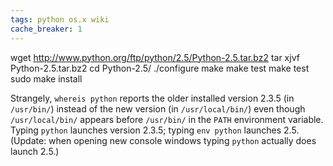 ```yaml
---
tags: python os.x wiki
cache_breaker: 1
---
```


wget http://www.python.org/ftp/python/2.5/Python-2.5.tar.bz2
    tar xjvf Python-2.5.tar.bz2 
    cd Python-2.5/
    ./configure
    make
    make test
    make test
    sudo make install

Strangely, `whereis python` reports the older installed version 2.3.5 (in `/usr/bin/`) instead of the new version (in `/usr/local/bin/`) even though `/usr/local/bin/` appears before `/usr/bin/` in the `PATH` environment variable. Typing `python` launches version 2.3.5; typing `env python` launches 2.5. (Update: when opening new console windows typing `python` actually does launch 2.5.)
